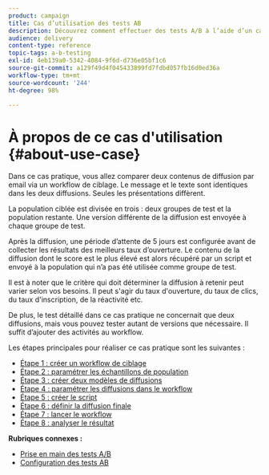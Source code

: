 ```yaml
---
product: campaign
title: Cas d’utilisation des tests AB
description: Découvrez comment effectuer des tests A/B à l’aide d’un cas d’utilisation spécifique.
audience: delivery
content-type: reference
topic-tags: a-b-testing
exl-id: 4eb139a0-5342-4084-9f6d-d736e05bf1c6
source-git-commit: a129f49d4f045433899fd7fdbd057fb16d0ed36a
workflow-type: tm+mt
source-wordcount: '244'
ht-degree: 98%

---
```


# À propos de ce cas d&#39;utilisation {#about-use-case}

Dans ce cas pratique, vous allez comparer deux contenus de diffusion par email via un workflow de ciblage. Le message et le texte sont identiques dans les deux diffusions. Seules les présentations diffèrent.

La population ciblée est divisée en trois : deux groupes de test et la population restante. Une version différente de la diffusion est envoyée à chaque groupe de test.

Après la diffusion, une période d’attente de 5 jours est configurée avant de collecter les résultats des meilleurs taux d’ouverture. Le contenu de la diffusion dont le score est le plus élevé est alors récupéré par un script et envoyé à la population qui n’a pas été utilisée comme groupe de test.

Il est à noter que le critère qui doit déterminer la diffusion à retenir peut varier selon vos besoins. Il peut s&#39;agir du taux d&#39;ouverture, du taux de clics, du taux d&#39;inscription, de la réactivité etc.

De plus, le test détaillé dans ce cas pratique ne concernait que deux diffusions, mais vous pouvez tester autant de versions que nécessaire. Il suffit d’ajouter des activités au workflow.

Les étapes principales pour réaliser ce cas pratique sont les suivantes :

* [Étape 1 : créer un workflow de ciblage](a-b-testing-uc-targeting-workflow.md)
* [Étape 2 : paramétrer les échantillons de population](a-b-testing-uc-population-samples.md)
* [Étape 3 : créer deux modèles de diffusions](a-b-testing-uc-delivery-templates.md)
* [Étape 4 : paramétrer les diffusions dans le workflow](a-b-testing-uc-configuring-deliveries.md)
* [Étape 5 : créer le script](a-b-testing-uc-script.md)
* [Étape 6 : définir la diffusion finale](a-b-testing-uc-final-delivery.md)
* [Étape 7 : lancer le workflow](a-b-testing-uc-start-workflow.md)
* [Étape 8 : analyser le résultat](a-b-testing-uc-analyzing.md)

**Rubriques connexes :**

* [Prise en main des tests A/B](get-started-a-b-testing.md)
* [Configuration des tests AB](configuring-a-b-testing.md)
